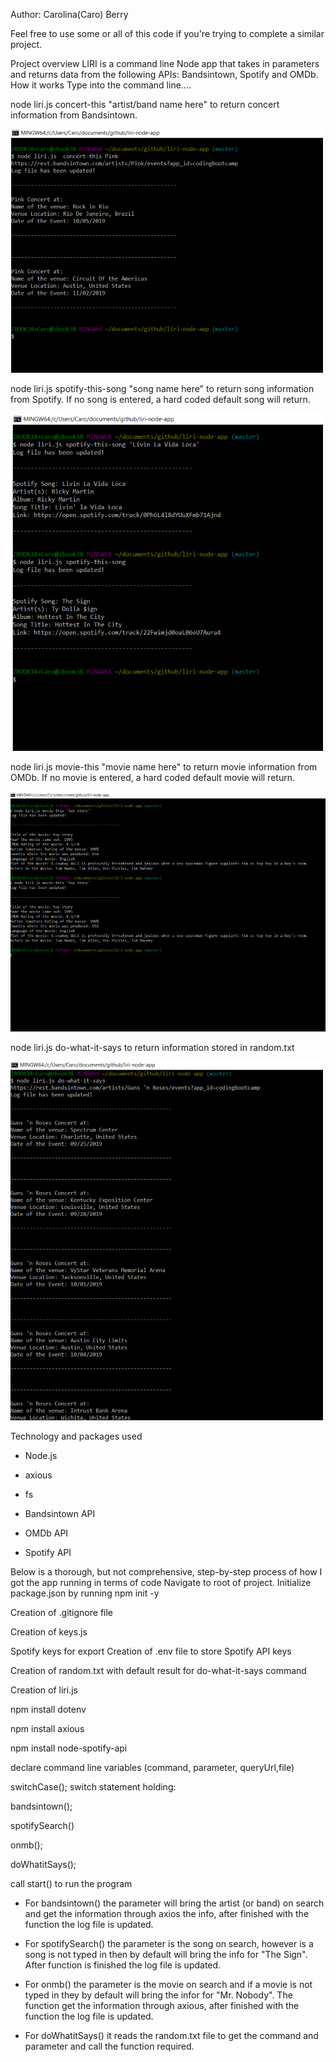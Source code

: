 Author: Carolina(Caro) Berry

Feel free to use some or all of this code if you're trying to complete a similar project.

Project overview
LIRI is a command line Node app that takes in parameters and returns data from the following APIs: Bandsintown, Spotify and OMDb.
How it works
Type into the command line....

node liri.js concert-this "artist/band name here" to return concert information from Bandsintown.

![](screenshots/concert-this.png)

node liri.js spotify-this-song "song name here" to return song information from Spotify. If no song is entered, a hard coded default song will return.

![](screenshots/spotify-this-song.png)

node liri.js movie-this "movie name here" to return movie information from OMDb. If no movie is entered, a hard coded default movie will return.

![](screenshots/movie-this.png)

node liri.js do-what-it-says to return information stored in random.txt

![](screenshots/do-what-it-says.png)

Technology and packages used

- Node.js

- axious

- fs

- Bandsintown API

- OMDb API

- Spotify API

Below is a thorough, but not comprehensive, step-by-step process of how I got the app running in terms of code
Navigate to root of project. Initialize package.json by running npm init -y

Creation of .gitignore file

Creation of keys.js

Spotify keys for export
Creation of .env file to store Spotify API keys

Creation of random.txt with default result for do-what-it-says command

Creation of liri.js

npm install dotenv

npm install axious

npm install node-spotify-api

declare command line variables (command, parameter, queryUrl,file)

switchCase(); switch statement holding:

bandsintown();

spotifySearch()

onmb();

doWhatitSays();

call start() to run the program

- For bandsintown() the parameter will bring the artist (or band) on search and get the information through axios the info,
after finished with the function the log file is updated.

- For spotifySearch() the parameter is the song on search, however is a song is not typed in then by default
will bring the info for "The Sign". After function is finished the log file is updated.

- For onmb() the parameter is the movie on search and if a movie is not typed in they by default will bring the infor for "Mr. Nobody". The function get the information through axious, after finished with the 
function the log file is updated.

- For doWhatitSays() it reads the random.txt file to get the command and parameter and call the function required.


